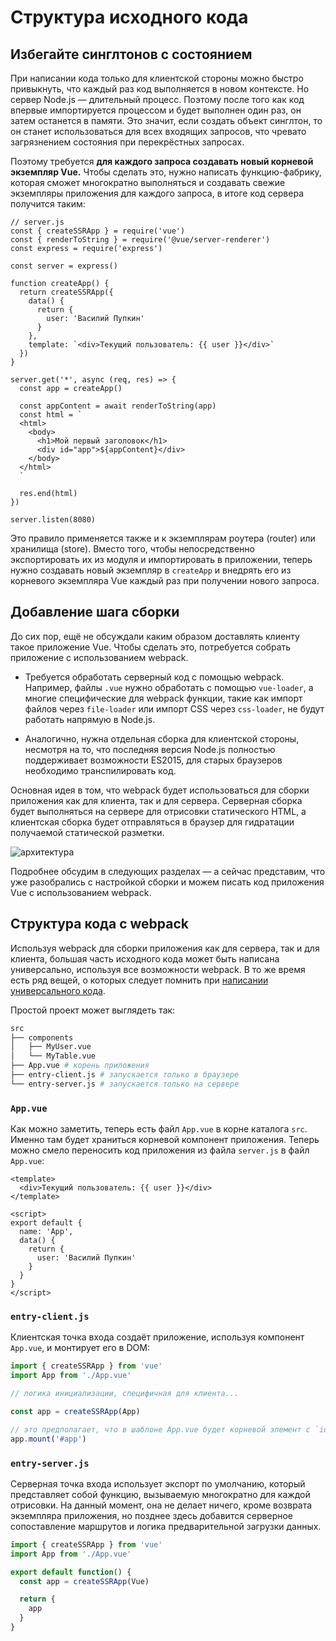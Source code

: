 # Структура исходного кода

## Избегайте синглтонов с состоянием

При написании кода только для клиентской стороны можно быстро привыкнуть, что каждый раз код выполняется в новом контексте. Но сервер Node.js — длительный процесс. Поэтому после того как код впервые импортируется процессом и будет выполнен один раз, он затем останется в памяти. Это значит, если создать объект синглтон, то он станет использоваться для всех входящих запросов, что чревато загрязнением состояния при перекрёстных запросах.

Поэтому требуется **для каждого запроса создавать новый корневой экземпляр Vue.** Чтобы сделать это, нужно написать функцию-фабрику, которая сможет многократно выполняться и создавать свежие экземпляры приложения для каждого запроса, в итоге код сервера получится таким:

```js{4-5,12-13}
// server.js
const { createSSRApp } = require('vue')
const { renderToString } = require('@vue/server-renderer')
const express = require('express')

const server = express()

function createApp() {
  return createSSRApp({
    data() {
      return {
        user: 'Василий Пупкин'
      }
    },
    template: `<div>Текущий пользователь: {{ user }}</div>`
  })
}

server.get('*', async (req, res) => {
  const app = createApp()

  const appContent = await renderToString(app)
  const html = `
  <html>
    <body>
      <h1>Мой первый заголовок</h1>
      <div id="app">${appContent}</div>
    </body>
  </html>
  `

  res.end(html)
})

server.listen(8080)
```

Это правило применяется также и к экземплярам роутера (router) или хранилища (store). Вместо того, чтобы непосредственно экспортировать их из модуля и импортировать в приложении, теперь нужно создавать новый экземпляр в `createApp` и внедрять его из корневого экземпляра Vue каждый раз при получении нового запроса.

## Добавление шага сборки

До сих пор, ещё не обсуждали каким образом доставлять клиенту такое приложение Vue. Чтобы сделать это, потребуется собрать приложение с использованием webpack.

- Требуется обработать серверный код с помощью webpack. Например, файлы `.vue` нужно обработать с помощью `vue-loader`, а многие специфические для webpack функции, такие как импорт файлов через `file-loader` или импорт CSS через `css-loader`, не будут работать напрямую в Node.js.

- Аналогично, нужна отдельная сборка для клиентской стороны, несмотря на то, что последняя версия Node.js полностью поддерживает возможности ES2015, для старых браузеров необходимо транспилировать код.

Основная идея в том, что webpack будет использоваться для сборки приложения как для клиента, так и для сервера. Серверная сборка будет выполняться на сервере для отрисовки статического HTML, а клиентская сборка будет отправляться в браузер для гидратации получаемой статической разметки.

![архитектура](https://cloud.githubusercontent.com/assets/499550/17607895/786a415a-5fee-11e6-9c11-45a2cfdf085c.png)

Подробнее обсудим в следующих разделах — а сейчас представим, что уже разобрались с настройкой сборки и можем писать код приложения Vue с использованием webpack.

## Структура кода с webpack

Используя webpack для сборки приложения как для сервера, так и для клиента, большая часть исходного кода может быть написана универсально, используя все возможности webpack. В то же время есть ряд вещей, о которых следует помнить при [написании универсального кода](universal.md).

Простой проект может выглядеть так:

```bash
src
├── components
│   ├── MyUser.vue
│   └── MyTable.vue
├── App.vue # корень приложения
├── entry-client.js # запускается только в браузере
└── entry-server.js # запускается только на сервере
```

### `App.vue`

Как можно заметить, теперь есть файл `App.vue` в корне каталога `src`. Именно там будет храниться корневой компонент приложения. Теперь можно смело переносить код приложения из файла `server.js` в файл `App.vue`:

```vue
<template>
  <div>Текущий пользователь: {{ user }}</div>
</template>

<script>
export default {
  name: 'App',
  data() {
    return {
      user: 'Василий Пупкин'
    }
  }
}
</script>
```

### `entry-client.js`

Клиентская точка входа создаёт приложение, используя компонент `App.vue`, и монтирует его в DOM:

```js
import { createSSRApp } from 'vue'
import App from './App.vue'

// логика инициализации, специфичная для клиента...

const app = createSSRApp(App)

// это предполагает, что в шаблоне App.vue будет корневой элемент с `id="app"`
app.mount('#app')
```

### `entry-server.js`

Серверная точка входа использует экспорт по умолчанию, который представляет собой функцию, вызываемую многократно для каждой отрисовки. На данный момент, она не делает ничего, кроме возврата экземпляра приложения, но позднее здесь добавится серверное сопоставление маршрутов и логика предварительной загрузки данных.

```js
import { createSSRApp } from 'vue'
import App from './App.vue'

export default function() {
  const app = createSSRApp(Vue)

  return {
    app
  }
}
```
